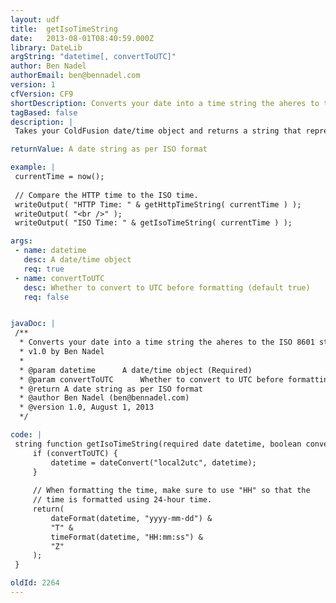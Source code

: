 ```yaml
---
layout: udf
title:  getIsoTimeString
date:   2013-08-01T08:40:59.000Z
library: DateLib
argString: "datetime[, convertToUTC]"
author: Ben Nadel
authorEmail: ben@bennadel.com
version: 1
cfVersion: CF9
shortDescription: Converts your date into a time string the aheres to the ISO 8601 standard (for use with some API calls).
tagBased: false
description: |
 Takes your ColdFusion date/time object and returns a string that represents the date in ISO 8601 complaint format. This separates the date/time values with a &quot;T&quot; and ends with the UTC-marker, &quot;Z&quot;. Since it uses the UTC-marker, it will convert your date/time into UTC, unless you tell it not to (using the optional argument).

returnValue: A date string as per ISO format

example: |
 currentTime = now();
 
 // Compare the HTTP time to the ISO time.
 writeOutput( "HTTP Time: " & getHttpTimeString( currentTime ) );
 writeOutput( "<br />" );
 writeOutput( "ISO Time: " & getIsoTimeString( currentTime ) );

args:
 - name: datetime
   desc: A date/time object
   req: true
 - name: convertToUTC
   desc: Whether to convert to UTC before formatting (default true)
   req: false


javaDoc: |
 /**
  * Converts your date into a time string the aheres to the ISO 8601 standard (for use with some API calls).
  * v1.0 by Ben Nadel
  * 
  * @param datetime      A date/time object (Required)
  * @param convertToUTC      Whether to convert to UTC before formatting (default true) (Optional)
  * @return A date string as per ISO format 
  * @author Ben Nadel (ben@bennadel.com) 
  * @version 1.0, August 1, 2013 
  */

code: |
 string function getIsoTimeString(required date datetime, boolean convertToUTC=true) {
     if (convertToUTC) {
         datetime = dateConvert("local2utc", datetime);
     }
 
     // When formatting the time, make sure to use "HH" so that the
     // time is formatted using 24-hour time.
     return(
         dateFormat(datetime, "yyyy-mm-dd") &
         "T" &
         timeFormat(datetime, "HH:mm:ss") &
         "Z"
     );
 }

oldId: 2264
---
```


